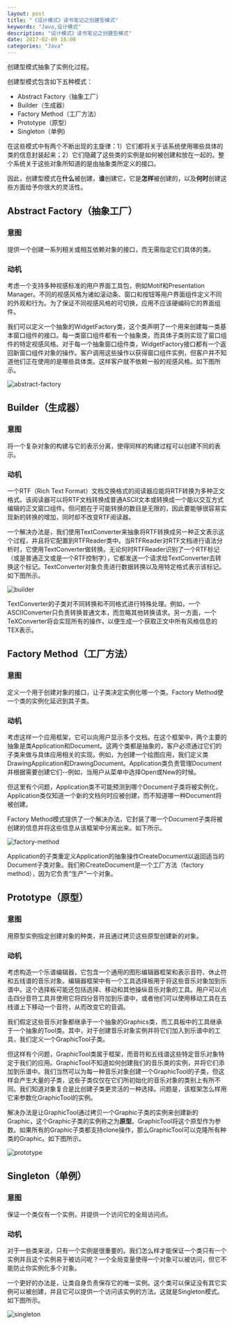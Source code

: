 ```yaml
---
layout: post
title: "《设计模式》读书笔记之创建型模式"
keywords: "Java,设计模式"
description: "设计模式》读书笔记之创建型模式"
date: 2017-02-09 16:00
categories: "Java"
---
```



创建型模式抽象了实例化过程。

创建型模式包含如下五种模式：

* Abstract Factory（抽象工厂）
* Builder（生成器）
* Factory Method（工厂方法）
* Prototype（原型）
* Singleton（单例)

在这些模式中有两个不断出现的主旋律：1）它们都将关于该系统使用哪些具体的类的信息封装起来；2）它们隐藏了这些类的实例是如何被创建和放在一起的。整个系统关于这些对象所知道的是由抽象类所定义的接口。

因此，创建型模式在**什么**被创建，**谁**创建它，它是**怎样**被创建的，以及**何时**创建这些方面给予你很大的灵活性。

## Abstract Factory（抽象工厂）

### 意图

提供一个创建一系列相关或相互依赖对象的接口，而无需指定它们具体的类。

### 动机

考虑一个支持多种视感标准的用户界面工具包，例如Motif和Presentation Manager。不同的视感风格为诸如滚动条、窗口和按钮等用户界面组件定义不同的外观和行为。为了保证不同视感风格的可切换，应用不应该硬编码它的界面组件。

我们可以定义一个抽象的WidgetFactory类，这个类声明了一个用来创建每一类基本窗口组件的接口。每一类窗口组件都有一个抽象类，而具体子类则实现了窗口组件的特定视感风格。对于每一个抽象窗口组件类，WidgetFactory接口都有一个返回新窗口组件对象的操作。客户调用这些操作以获得窗口组件实例，但客户并不知道他们正在使用的是哪些具体类。这样客户就不依赖一般的视感风格。如下图所示。

![abstract-factory](/assets/design-pattern-notes-one/abstract-factory.png)

## Builder（生成器）

### 意图

将一个复杂对象的构建与它的表示分离，使得同样的构建过程可以创建不同的表示。

### 动机

一个RTF（Rich Text Format）文档交换格式的阅读器应能将RTF转换为多种正文格式。该阅读器可以将RTF文档转换成普通ASCII文本或转换成一个能以交互方式编辑的正文窗口组件。但问题在于可能转换的数目是无限的，因此要能够很容易实现新的转换的增加，同时却不改变RTF阅读器。

一个解决办法是，我们使用TextConverter来抽象将RTF转换成另一种正文表示这个过程，并且将它配置到RTFReader类中。当RTFReader对RTF文档进行语法分析时，它使用TextConverter做转换。无论何时RTFReader识别了一个RTF标记（或是普通正文或是一个RTF控制字），它都发送一个请求给TextConverter去转换这个标记。TextConverter对象负责进行数据转换以及用特定格式表示该标记。如下图所示。

![builder](/assets/design-pattern-notes-one/builder.png)

TextConverter的子类对不同转换和不同格式进行特殊处理。例如，一个ASCIIConverter只负责转换普通文本，而忽略其他转换请求。另一方面，一个TeXConverter将会实现所有的操作，以便生成一个获取正文中所有风格信息的TEX表示。

## Factory Method（工厂方法）

### 意图

定义一个用于创建对象的接口，让子类决定实例化哪一个类。Factory Method使一个类的实例化延迟到其子类。

### 动机

考虑这样一个应用框架，它可以向用户显示多个文档。在这个框架中，两个主要的抽象是类Application和Document。这两个类都是抽象的，客户必须通过它们的子类来做与具体应用相关的实现。例如，为创建一个绘图应用，我们定义类DrawingApplication和DrawingDocument。Application类负责管理Document并根据需要创建它们--例如，当用户从菜单中选择Open或New的时候。

但这里有个问题，Application类不可能预测到哪个Document子类将被实例化，Application类仅知道一个新的文档何时应被创建，而不知道哪一种Document将被创建。

Factory Method模式提供了一个解决办法，它封装了哪一个Document子类将被创建的信息并将这些信息从该框架中分离出来。如下所示。

![factory-method](/assets/design-pattern-notes-one/factory-method.png)

Application的子类重定义Application的抽象操作CreateDocument以返回适当的Document子类对象。我们称CreateDocument是一个工厂方法（factory method），因为它负责“生产”一个对象。

## Prototype（原型）

### 意图

用原型实例指定创建对象的种类，并且通过拷贝这些原型创建新的对象。

### 动机

考虑构造一个乐谱编辑器，它包含一个通用的图形编辑器框架和表示音符、休止符和五线谱的音乐对象。编辑器框架中有一个工具选择板用于将这些音乐对象加到乐谱中。这个选择板可能还包括选择、移动和其他操纵音乐对象的工具。用户可以点击四分音符工具并使用它将四分音符加到乐谱中，或者他们可以使用移动工具在五线谱上下移动一个音符，从而改变它的音调。

我们假定这些音乐对象都继承于一个抽象的Graphics类，而工具板中的工具继承于一个抽象的Tool类。其中，对于创建音乐对象实例并将它们加入到乐谱中的工具，我们定义一个GraphicTool子类。

但这样有个问题，GraphicTool类属于框架，而音符和五线谱这些特定音乐对象特定于我们的应用。GraphicTool不知道如何创建我们的音乐类的实例，并将它们添加到乐谱中。我们当然可以为每一种音乐对象创建一个GraphicTool的子类，但这样会产生大量的子类，这些子类仅仅在它们所初始化的音乐对象的类别上有所不同。我们知道对象复合是比创建子类更灵活的一种选择。问题是，该框架怎么样用它来参数化GraphicTool的实例。

解决办法是让GraphicTool通过拷贝一个Graphic子类的实例来创建新的Graphic，这个Graphic子类的实例称之为**原型**。GraphicTool将这个原型作为参数。如果所有的Graphic子类都支持clone操作，那么GraphicTool可以克隆所有种类的Graphic。如下图所示。

![prototype](/assets/design-pattern-notes-one/prototype.png)

## Singleton（单例）

### 意图

保证一个类仅有一个实例，并提供一个访问它的全局访问点。

### 动机

对于一些类来说，只有一个实例是很重要的。我们怎么样才能保证一个类只有一个实例并且这个实例易于被访问呢？一个全局变量使得一个对象可以被访问，但它不能防止你实例化多个对象。

一个更好的办法是，让类自身负责保存它的唯一实例。这个类可以保证没有其它实例可以被创建，并且它可以提供一个访问该实例的方法。这就是Singleton模式。如下图所示。

![singleton](/assets/design-pattern-notes-one/singleton.png)


